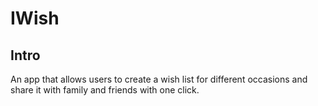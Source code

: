 # IWish

## Intro

An app that allows users to create a wish list for different occasions and share it with family and friends with one click.
